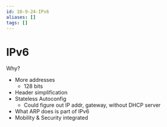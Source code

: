 ```yaml
---
id: 10-9-24-IPv6
aliases: []
tags: []
---
```


# IPv6

Why?
- More addresses
    - 128 bits
- Header simplification
- Stateless Autoconfig
    - Could figure out IP addr, gateway, without DHCP server
- What ARP does is part of IPv6
- Mobility & Security integrated

